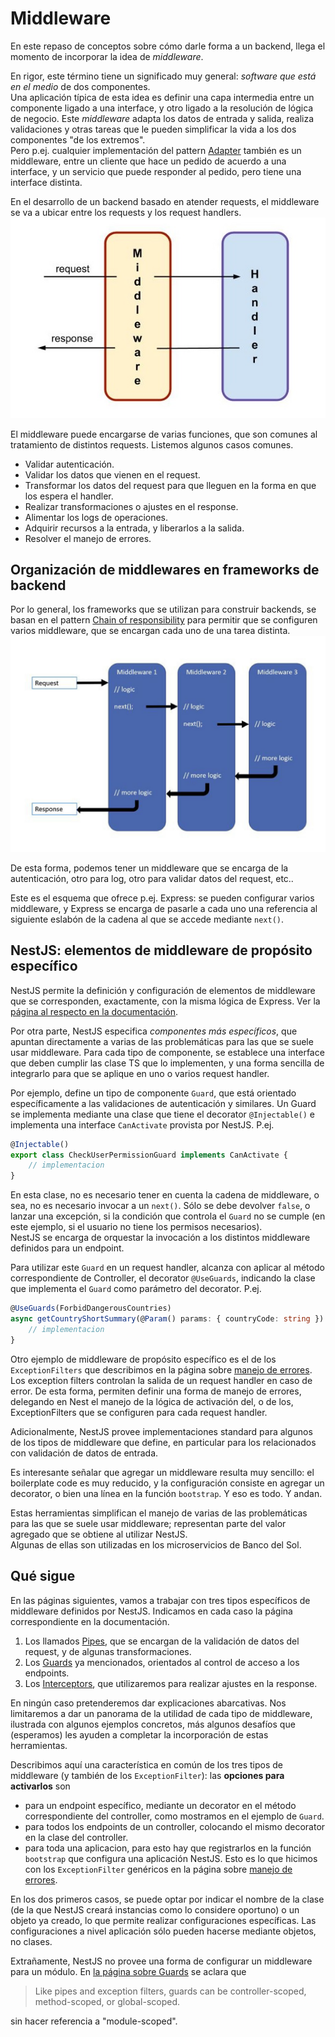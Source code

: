 # Middleware
En este repaso de conceptos sobre cómo darle forma a un backend, llega el momento de incorporar la idea de _middleware_.

En rigor, este término tiene un significado muy general: _software que está en el medio_ de dos componentes.  
Una aplicación típica de esta idea es definir una capa intermedia entre un componente ligado a una interface, y otro ligado a la resolución de lógica de negocio. Este _middleware_ adapta los datos de entrada y salida, realiza validaciones y otras tareas que le pueden simplificar la vida a los dos componentes "de los extremos".  
Pero p.ej. cualquier implementación del pattern [Adapter](https://refactoring.guru/design-patterns/adapter) también es un middleware, entre un cliente que hace un pedido de acuerdo a una interface, y un servicio que puede responder al pedido, pero tiene una interface distinta. 

En el desarrollo de un backend basado en atender requests, el middleware se va a ubicar entre los requests y los request handlers. 
![Rol del middleware](./images/middleware.jpg)

El middleware puede encargarse de varias funciones, que son comunes al tratamiento de distintos requests. Listemos algunos casos comunes.
- Validar autenticación.
- Validar los datos que vienen en el request.
- Transformar los datos del request para que lleguen en la forma en que los espera el handler.
- Realizar transformaciones o ajustes en el response.
- Alimentar los logs de operaciones.
- Adquirir recursos a la entrada, y liberarlos a la salida.
- Resolver el manejo de errores.

## Organización de middlewares en frameworks de backend

Por lo general, los frameworks que se utilizan para construir backends, se basan en el pattern [Chain of responsibility](https://refactoring.guru/design-patterns/chain-of-responsibility) para permitir que se configuren varios middleware, que se encargan cada uno de una tarea distinta.
![Varios middleware encadenados](./images/request-delegate-pipeline.jpg)

De esta forma, podemos tener un middleware que se encarga de la autenticación, otro para log, otro para validar datos del request, etc..

Este es el esquema que ofrece p.ej. Express: se pueden configurar varios middleware, y Express se encarga de pasarle a cada uno una referencia al siguiente eslabón de la cadena al que se accede mediante `next()`. 


## NestJS: elementos de middleware de propósito específico
NestJS permite la definición y configuración de elementos de middleware que se corresponden, exactamente, con la misma lógica de Express. Ver la [página al respecto en la documentación](https://docs.nestjs.com/middleware).

Por otra parte, NestJS especifica _componentes más específicos_, que apuntan directamente a varias de las problemáticas para las que se suele usar middleware. 
Para cada tipo de componente, se establece una interface que deben cumplir las clase TS que lo implementen, y una forma sencilla de integrarlo para que se aplique en uno o varios request handler.

Por ejemplo, define un tipo de componente `Guard`, que está orientado específicamente a las validaciones de autenticación y similares. 
Un Guard se implementa mediante una clase que tiene el decorator `@Injectable()` e implementa una interface `CanActivate` provista por NestJS. P.ej.
``` typescript
@Injectable()
export class CheckUserPermissionGuard implements CanActivate {
    // implementacion
}
```
En esta clase, no es necesario tener en cuenta la cadena de middleware, o sea, no es necesario invocar a un `next()`. Sólo se debe devolver `false`, o lanzar una excepción, si la condición que controla el `Guard` no se cumple (en este ejemplo, si el usuario no tiene los permisos necesarios).  
NestJS se encarga de orquestar la invocación a los distintos middleware definidos para un endpoint.

Para utilizar este `Guard` en un request handler, alcanza con aplicar al método correspondiente de Controller, el decorator `@UseGuards`, indicando la clase que implementa el `Guard` como parámetro del decorator. P.ej.
``` typescript
@UseGuards(ForbidDangerousCountries)
async getCountryShortSummary(@Param() params: { countryCode: string }): Promise<CountryShortSummary> {
    // implementacion
}
```

Otro ejemplo de middleware de propósito específico es el de los `ExceptionFilters` que describimos en la página sobre [manejo de errores](./manejo-de-errores.md). Los exception filters controlan la salida de un request handler en caso de error. De esta forma, permiten definir una forma de manejo de errores, delegando en Nest el manejo de la lógica de activación del, o de los, ExceptionFilters que se configuren para cada request handler.

Adicionalmente, NestJS provee implementaciones standard para algunos de los tipos de middleware que define, en particular para los relacionados con validación de datos de entrada.

Es interesante señalar que agregar un middleware resulta muy sencillo: el boilerplate code es muy reducido, y la configuración consiste en agregar un decorator, o bien una línea en la función `bootstrap`. Y eso es todo. Y andan.

Estas herramientas simplifican el manejo de varias de las problemáticas para las que se suele usar middleware; representan parte del valor agregado que se obtiene al utilizar NestJS.  
Algunas de ellas son utilizadas en los microservicios de Banco del Sol.


## Qué sigue
En las páginas siguientes, vamos a trabajar con tres tipos específicos de middleware definidos por NestJS. Indicamos en cada caso la página correspondiente en la documentación.
1. Los llamados [Pipes](https://docs.nestjs.com/pipes), que se encargan de la validación de datos del request, y de algunas transformaciones.
1. Los [Guards](https://docs.nestjs.com/guards) ya mencionados, orientados al control de acceso a los endpoints.
1. Los [Interceptors](https://docs.nestjs.com/interceptors), que utilizaremos para realizar ajustes en la response.

En ningún caso pretenderemos dar explicaciones abarcativas. Nos limitaremos a dar un panorama de la utilidad de cada tipo de middleware, ilustrada con algunos ejemplos concretos, más algunos desafíos que (esperamos) les ayuden a completar la incorporación de estas herramientas.

Describimos aquí una característica en común de los tres tipos de middleware (y también de los `ExceptionFilter`): las **opciones para activarlos** son
- para un endpoint específico, mediante un decorator en el método correspondiente del controller, como mostramos en el ejemplo de `Guard`.
- para todos los endpoints de un controller, colocando el mismo decorator en la clase del controller.
- para toda una aplicacion, para esto hay que registrarlos en la función `bootstrap` que configura una aplicación NestJS. Esto es lo que hicimos con los `ExceptionFilter` genéricos en la página sobre [manejo de errores](./manejo-de-errores.md).

En los dos primeros casos, se puede optar por indicar el nombre de la clase (de la que NestJS creará instancias como lo considere oportuno) o un objeto ya creado, lo que permite realizar configuraciones específicas. Las configuraciones a nivel aplicación sólo pueden hacerse mediante objetos, no clases.

Extrañamente, NestJS no provee una forma de configurar un middleware para un módulo. En [la página sobre Guards](https://docs.nestjs.com/guards) se aclara que
>  Like pipes and exception filters, guards can be controller-scoped, method-scoped, or global-scoped.

sin hacer referencia a "module-scoped".